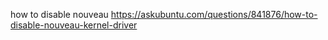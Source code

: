 how to disable nouveau
  https://askubuntu.com/questions/841876/how-to-disable-nouveau-kernel-driver
